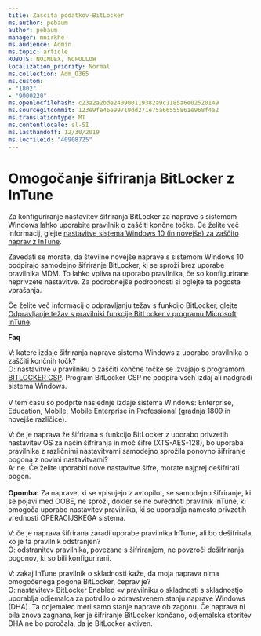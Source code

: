 ```yaml
---
title: Zaščita podatkov-BitLocker
ms.author: pebaum
author: pebaum
manager: mnirkhe
ms.audience: Admin
ms.topic: article
ROBOTS: NOINDEX, NOFOLLOW
localization_priority: Normal
ms.collection: Adm_O365
ms.custom:
- "1802"
- "9000220"
ms.openlocfilehash: c23a2a2bde240900119382a9c1185a6e02520149
ms.sourcegitcommit: 123e9fe46e99719dd271e75a66555861e968f4a2
ms.translationtype: MT
ms.contentlocale: sl-SI
ms.lasthandoff: 12/30/2019
ms.locfileid: "40908725"
---
```

# <a name="enabling-bitlocker-encryption-with-intune"></a>Omogočanje šifriranja BitLocker z InTune

 Za konfiguriranje nastavitev šifriranja BitLocker za naprave s sistemom Windows lahko uporabite pravilnik o zaščiti končne točke. Če želite več informacij, glejte [nastavitve sistema Windows 10 (in novejše) za zaščito naprav z InTune](https://docs.microsoft.com/intune/endpoint-protection-windows-10#windows-encryption).
 
Zavedati se morate, da številne novejše naprave s sistemom Windows 10 podpirajo samodejno šifriranje BitLocker, ki se sproži brez uporabe pravilnika MDM. To lahko vpliva na uporabo pravilnika, če so konfigurirane neprivzete nastavitve. Za podrobnejše podrobnosti si oglejte ta pogosta vprašanja.
 
Če želite več informacij o odpravljanju težav s funkcijo BitLocker, glejte [Odpravljanje težav s pravilniki funkcije BitLocker v programu Microsoft InTune](https://docs.microsoft.com/intune/protect/troubleshoot-bitlocker-policies).
 
 
**Faq**

 V: katere izdaje šifriranja naprave sistema Windows z uporabo pravilnika o zaščiti končnih točk?<br>
 O: nastavitve v pravilniku o zaščiti končne točke se izvajajo s programom [BITLOCKER CSP](https://docs.microsoft.com/windows/client-management/mdm/bitlocker-csp). Program BitLocker CSP ne podpira vseh izdaj ali nadgradi sistema Windows. <br><br>
      V tem času so podprte naslednje izdaje sistema Windows: Enterprise, Education, Mobile, Mobile Enterprise in Professional (gradnja 1809 in novejše različice).
 
V: če je naprava že šifrirana s funkcijo BitLocker z uporabo privzetih nastavitev OS za način šifriranja in moč šifre (XTS-AES-128), bo uporaba pravilnika z različnimi nastavitvami samodejno sprožila ponovno šifriranje pogona z novimi nastavitvami?<br>
A: ne. Če želite uporabiti nove nastavitve šifre, morate najprej dešifrirati pogon.<br><br>
**Opomba:** Za naprave, ki se vpisujejo z avtopilot, se samodejno šifriranje, ki se pojavi med OOBE, ne sproži, dokler se ne ovrednoti pravilnik InTune, ki omogoča uporabo nastavitev pravilnika, ki se uporablja namesto privzetih vrednosti OPERACIJSKEGA sistema.
 
V: če je naprava šifrirana zaradi uporabe pravilnika InTune, ali bo dešifrirala, ko je ta pravilnik odstranjen?<br>
O: odstranitev pravilnika, povezane s šifriranjem, ne povzroči dešifriranja pogonov, ki so bili konfigurirani.
 
V: zakaj InTune pravilnik o skladnosti kaže, da moja naprava nima omogočenega pogona BitLocker, čeprav je?<br>
O: nastavitev» BitLocker Enabled «v pravilniku o skladnosti s skladnostjo uporablja odjemalca za potrdilo o zdravstvenem stanju naprave Windows (DHA). Ta odjemalec meri samo stanje naprave ob zagonu. Če naprava ni bila znova zagnana, ker je šifriranje BitLocker končano, odjemalska storitev DHA ne bo poročala, da je BitLocker aktiven.
 
 